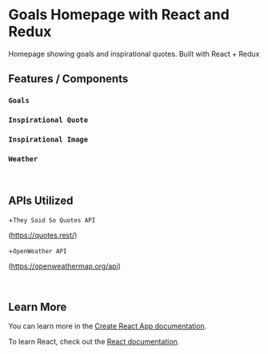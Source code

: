 # Goals Homepage with React and Redux

Homepage showing goals and inspirational quotes. Built with React + Redux

## Features / Components

### `Goals`
### `Inspirational Quote`
### `Inspirational Image`
### `Weather`
&nbsp;

## APIs Utilized
+`They Said So Quotes API` 

(https://quotes.rest/)

+`OpenWeather API`

(https://openweathermap.org/api)

&nbsp;
## Learn More

You can learn more in the [Create React App documentation](https://facebook.github.io/create-react-app/docs/getting-started).

To learn React, check out the [React documentation](https://reactjs.org/).

